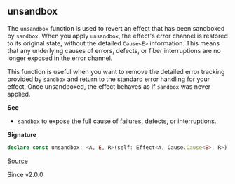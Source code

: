 ## unsandbox

The `unsandbox` function is used to revert an effect that has been
sandboxed by `sandbox`. When you apply `unsandbox`, the
effect's error channel is restored to its original state, without the
detailed `Cause<E>` information. This means that any underlying causes of
errors, defects, or fiber interruptions are no longer exposed in the error
channel.

This function is useful when you want to remove the detailed error tracking
provided by `sandbox` and return to the standard error handling for
your effect. Once unsandboxed, the effect behaves as if `sandbox` was
never applied.

**See**

- `sandbox` to expose the full cause of failures, defects, or interruptions.

**Signature**

```ts
declare const unsandbox: <A, E, R>(self: Effect<A, Cause.Cause<E>, R>) => Effect<A, E, R>
```

[Source](https://github.com/Effect-TS/effect/tree/main/packages/effect/src/Effect.ts#L4616)

Since v2.0.0